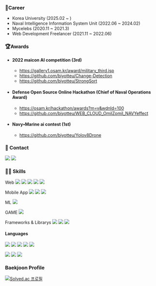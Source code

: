 

### 🤖Career
- Korea University (2025.02 ~ )
- Naval Intelligence Information System Unit (2022.06 ~ 2024.02)
- Mycelebs (2020.11 ~ 2021.3)
- Web Development Freelancer (2021.11 ~ 2022.06)

### 🏆Awards
- <h4>2022 maicon AI competition (3rd)</h4>

  - https://gallery1.osam.kr/award/military_third.jsp
  - https://github.com/biyotteu/Change-Detection
  - https://github.com/biyotteu/StrongSort
  
- <h4>Defense Open Source Online Hackathon (Chief of Naval Operations Award)</h4>

  - https://osam.kr/hackathon/awards?m=v&wdnId=100
  - https://github.com/biyotteu/WEB_CLOUD_OmilZomil_NAVYeffect
 
- <h4>Navy•Marine ai contest (1st)</h4>

  - https://github.com/biyotteu/Yolov8Drone

### 🤝 Contact
<a href="[mailto:tjqtjq0516@gmail.com](https://www.linkedin.com/in/minseop-kim-255ba02b2/)" target="_blank"><img src="http://img.shields.io/badge/-LinkedIn-0072b1?style=flat-square&logo=linkedin"/></a>
<a href="mailto:tjqtjq0516@gmail.com" target="_blank"><img src="https://img.shields.io/badge/tjqtjq0516@gmail.com-EA4335?style=flat-square&logo=Gmail&logoColor=white"/></a>



### 🧑‍💻 Skills
<p>
 Web
 <img src="https://img.shields.io/badge/Node.js-339933?style=flat-square&logo=Node.js&logoColor=white"/>
 <img src="https://img.shields.io/badge/Express-000000?style=flat-square&logo=Express&logoColor=white"/>
 <img src="https://img.shields.io/badge/Vue.js-4FC08D?style=flat-square&logo=Vue.js&logoColor=white"/>
 <img src="https://img.shields.io/badge/React-61DAFB?style=flat-square&logo=React&logoColor=black"/>
 <img src="https://img.shields.io/badge/PHP-777BB4?style=flat-square&logo=PHP&logoColor=white"/>
</p>
<p>
 Mobile App
 <img src="https://img.shields.io/badge/Android-3DDC84?style=flat-square&logo=Android&logoColor=white"/>
 <img src="https://img.shields.io/badge/Flutter-02569B?style=flat-square&logo=Flutter&logoColor=white"/>
 <img src="https://img.shields.io/badge/React Native-61DAFB?style=flat-square&logo=React&logoColor=black"/>
</p>
<p>
 ML
 <img src="https://img.shields.io/badge/PyTorch-EE4C2C?style=flat-square&logo=PyTorch&logoColor=white"/>
</p>
<p>
 GAME
 <img src="https://img.shields.io/badge/Unity-000000?style=flat-square&logo=Unity&logoColor=white"/>
</p>
<p>
 Frameworks & Librarys
 <img src="https://img.shields.io/badge/OpenCV-5C3EE8?style=flat-square&logo=OpenCV&logoColor=white"/>
 <img src="https://img.shields.io/badge/OpenGL-5586A4?style=flat-square&logo=OpenGL&logoColor=white"/>
  <img src="https://img.shields.io/badge/.NET-512BD4?style=flat-square&logo=.NET&logoColor=white"/>
</p>

#### Languages
<p>
 <img src="https://img.shields.io/badge/C-A8B9CC?style=flat-square&logo=C&logoColor=white"/>
 <img src="https://img.shields.io/badge/C++-00599C?style=flat-square&logo=C++&logoColor=white"/>
  <img src="https://img.shields.io/badge/JavaScript-F7DF1E?style=flat-square&logo=JavaScript&logoColor=white"/>
 <img src="https://img.shields.io/badge/Rust-000000?style=flat-square&logo=Rust&logoColor=white"/>
 <img src="https://img.shields.io/badge/Go-00ADD8?style=flat-square&logo=Go&logoColor=white"/>
</p>
<p>
 
  <img src="https://img.shields.io/badge/Python-3776AB?style=flat-square&logo=Python&logoColor=white"/>
  <img src="https://img.shields.io/badge/MySQL-4479A1?style=flat-square&logo=MySQL&logoColor=white"/>
 <img src="https://img.shields.io/badge/Dart-0175C2?style=flat-square&logo=Dart&logoColor=white"/>
</p>

### Baekjoon Profile
[![Solved.ac
프로필](http://mazassumnida.wtf/api/v2/generate_badge?boj=tjqtjq0516)](https://solved.ac/tjqtjq0516)
